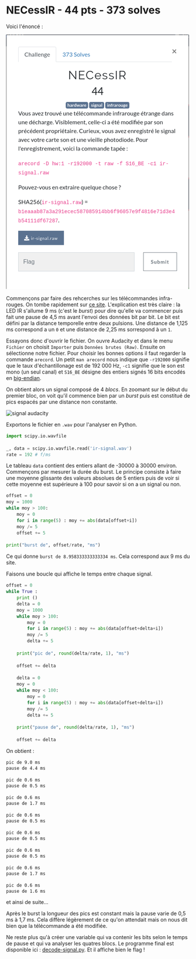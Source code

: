 # NECessIR - 44 pts - 373 solves

Voici l'énoncé :

![Vous avez trouvé une télécommande infrarouge étrange dans une décharge. Visiblement, celle-ci a été modifiée par son précédent propriétaire. Curieux, vous avez enregistré le signal avec votre carte son et une vieille photodiode. Pour l'enregistrement, voici la commande tapée : `arecord -D hw:1 -r192000 -t raw -f S16_BE -c1 ir-signal.raw`. Pouvez-vous en extraire quelque chose ?](./enonce.jpg "énoncé")

Commençons par faire des rehcerches sur les télécommandes infra-rouges. On tombe rapidement sur [ce site](https://www.electroschematics.com/ir-decoder-encoder-part-1/). L'explication est très claire : la LED IR s'allume 9 ms (c'est le *burst*) pour dire qu'elle va commencer puis fait une pause de 4,5 ms avant l'envoi des données bit par bit. Le bit est défini par la distance temporelle entre deux pulsions. Une distance de 1,125 ms correspond a un `0` et une distance de 2,25 ms sorrespond à un `1`.

Essayons donc d'ouvrir le fichier. On ouvre Audacity et dans le menu `Fichier` on choisit `Importer` puis `Données brutes (Raw)`. Ensuite on sélectionne notre fichier. Pour choisir les bonnes options il faut regarder la commande `arecord`. Un petit `man arecord` nous indique que `-r192000` signifie que le taux d'échantillonage est de 192 000 Hz, `-c1` signifie que le son est mono (un seul canal) et `S16_BE` désigne des entiers signés 16 bits encodés en [big-endian](https://fr.wikipedia.org/wiki/Boutisme).

On obtient alors un signal composé de 4 *blocs*. En zoomant sur le début du premier bloc, on voit qu'il commence bien par un *burst* puis est constitué de pics espacés par une distance non constante.

![signal audacity](./audacity.jpg "Début du signal")

Exportons le fichier en `.wav` pour l'analyser en Python.

```Python
import scipy.io.wavfile

_, data = scipy.io.wavfile.read('ir-signal.wav')
rate = 192 # f/ms
```

Le tableau `data` contient des entiers allant de -30000 à 30000 environ. Commençons par mesurer la durée du burst. Le principe consiste à faire une moyenne glissante des valeurs absolues de 5 entiers puis de voir si cette moyenne est supérieure à 100 pour savoir si on a un signal ou non.

```Python
offset = 0
moy = 1000
while moy > 100:
    moy = 0
    for i in range(5) : moy += abs(data[offset+i])
    moy /= 5
    offset += 5
    
print("burst de", offset/rate, "ms")
```
Ce qui donne `burst de 8.958333333333334 ms`. Cela correspond aux 9 ms du site.

Faisons une boucle qui affiche le temps entre chaque signal.

```Python
offset = 0
while True :
    print ()
    delta = 0
    moy = 1000
    while moy > 100:
        moy = 0
        for i in range(5) : moy += abs(data[offset+delta+i])
        moy /= 5
        delta += 5
        
    print("pic de", round(delta/rate, 1), "ms")

    offset += delta

    delta = 0
    moy = 0
    while moy < 100:
        moy = 0
        for i in range(5) : moy += abs(data[offset+delta+i])
        moy /= 5
        delta += 5
        
    print("pause de", round(delta/rate, 1), "ms")

    offset += delta
```

On obtient :
```
pic de 9.0 ms
pause de 4.4 ms

pic de 0.6 ms
pause de 0.5 ms

pic de 0.6 ms
pause de 1.7 ms

pic de 0.6 ms
pause de 0.5 ms

pic de 0.6 ms
pause de 0.5 ms

pic de 0.6 ms
pause de 0.5 ms

pic de 0.6 ms
pause de 1.7 ms

pic de 0.6 ms
pause de 1.6 ms
``` 
et ainsi de suite...

Après le burst la longueur des pics est constant mais la pause varie de 0,5 ms à 1,7 ms. Cela diffère légèrement de ce qu'on attendait mais on nous dit bien que la télécommande a été modifiée.

Ne reste plus qu'à créer une variable qui va contenir les bits selon le temps de pause et qui va analyser les quatres blocs. Le programme final est disponible ici : [decode-signal.py](./decode-signal.py). Et il affiche bien le flag !
